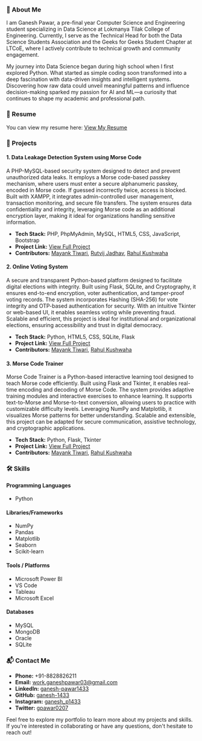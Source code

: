 ### 👤 About Me

I am Ganesh Pawar, a pre-final year Computer Science and Engineering student specializing in Data Science at Lokmanya Tilak College of Engineering. Currently, I serve as the Technical Head for both the Data Science Students Association and the Geeks for Geeks Student Chapter at LTCoE, where I actively contribute to technical growth and community engagement.

My journey into Data Science began during high school when I first explored Python. What started as simple coding soon transformed into a deep fascination with data-driven insights and intelligent systems. Discovering how raw data could unveil meaningful patterns and influence decision-making sparked my passion for AI and ML—a curiosity that continues to shape my academic and professional path.

### 📄 Resume

You can view my resume here: [View My Resume](https://drive.google.com/file/d/1DdOdDmVFqRthTtwPZd37DFkJqdwJGTJ9/view?usp=sharing)

### 💼 Projects

#### 1. **Data Leakage Detection System using Morse Code**

A PHP-MySQL-based security system designed to detect and prevent unauthorized data leaks. It employs a Morse code-based passkey mechanism, where users must enter a secure alphanumeric passkey, encoded in Morse code. If guessed incorrectly twice, access is blocked. Built with XAMPP, it integrates admin-controlled user management, transaction monitoring, and secure file transfers. The system ensures data confidentiality and integrity, leveraging Morse code as an additional encryption layer, making it ideal for organizations handling sensitive information.

* **Tech Stack:** PHP, PhpMyAdmin, MySQL, HTML5, CSS, JavaScript, Bootstrap
* **Project Link:** [View Full Project](https://github.com/ganesh-1433/Data_Leakage)
* **Contributors:** [Mayank Tiwari](https://www.linkedin.com/in/mayank-tiwari04/), [Rutvij Jadhav](https://www.linkedin.com/in/jadhavrutvij/), [Rahul Kushwaha](https://www.linkedin.com/in/rahulkushwaha15/)

#### 2. **Online Voting System**

A secure and transparent Python-based platform designed to facilitate digital elections with integrity. Built using Flask, SQLite, and Cryptography, it ensures end-to-end encryption, voter authentication, and tamper-proof voting records. The system incorporates Hashing (SHA-256) for vote integrity and OTP-based authentication for security. With an intuitive Tkinter or web-based UI, it enables seamless voting while preventing fraud. Scalable and efficient, this project is ideal for institutional and organizational elections, ensuring accessibility and trust in digital democracy.

* **Tech Stack:** Python, HTML5, CSS, SQLite, Flask
* **Project Link:** [View Full Project](https://github.com/ganesh-1433/Online-Voting-System)
* **Contributors:** [Mayank Tiwari](https://www.linkedin.com/in/mayank-tiwari04/), [Rahul Kushwaha](https://www.linkedin.com/in/rahulkushwaha15/)

#### 3. **Morse Code Trainer**

Morse Code Trainer is a Python-based interactive learning tool designed to teach Morse code efficiently. Built using Flask and Tkinter, it enables real-time encoding and decoding of Morse Code. The system provides adaptive training modules and interactive exercises to enhance learning. It supports text-to-Morse and Morse-to-text conversion, allowing users to practice with customizable difficulty levels. Leveraging NumPy and Matplotlib, it visualizes Morse patterns for better understanding. Scalable and extensible, this project can be adapted for secure communication, assistive technology, and cryptographic applications.

* **Tech Stack:** Python, Flask, Tkinter
* **Project Link:** [View Full Project](https://github.com/ganesh-1433/morse_code_trainer)
* **Contributors:** [Mayank Tiwari](https://www.linkedin.com/in/mayank-tiwari04/), [Rahul Kushwaha](https://www.linkedin.com/in/rahulkushwaha15/)

### 🛠️ Skills

#### Programming Languages

* Python

#### Libraries/Frameworks

* NumPy
* Pandas
* Matplotlib
* Seaborn
* Scikit-learn

#### Tools / Platforms

* Microsoft Power BI
* VS Code
* Tableau
* Microsoft Excel

#### Databases

* MySQL
* MongoDB
* Oracle
* SQLite

### 📬 Contact Me

* **Phone:** +91-8828826211
* **Email:** [work.ganeshpawar03@gmail.com](mailto:work.ganeshpawar03@gmail.com)
* **LinkedIn:** [ganesh-pawar1433](https://www.linkedin.com/in/ganesh-pawar1433/)
* **GitHub:** [ganesh-1433](https://github.com/ganesh-1433)
* **Instagram:** [ganesh_p1433](https://www.instagram.com/ganesh_p1433/)
* **Twitter:** [gpawar0207](https://twitter.com/gpawar0207)


Feel free to explore my portfolio to learn more about my projects and skills. If you're interested in collaborating or have any questions, don't hesitate to reach out!
